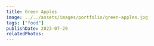 ```yaml
---
title: Green Apples
image: ../../assets/images/portfolio/green-apples.jpg
tags: ["food"]
publishDate: 2023-07-29
relatedPhotos:
---
```

